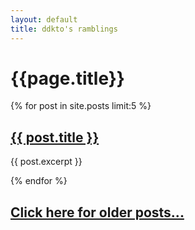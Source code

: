 ```yaml
---
layout: default
title: ddkto's ramblings
---
```

# {{page.title}}

{% for post in site.posts limit:5 %}
## <a href="{{ post.url }}">{{ post.title }}</a>

{{ post.excerpt }}

{% endfor %}
          
## [Click here for older posts...](/archive/)


